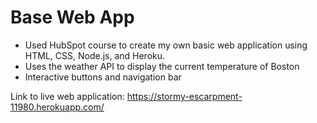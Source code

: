 # Base Web App

* Used HubSpot course to create my own basic web application using HTML, CSS, Node.js, and Heroku. 
* Uses the weather API to display the current temperature of Boston
* Interactive buttons and navigation bar

Link to live web application: 
https://stormy-escarpment-11980.herokuapp.com/


